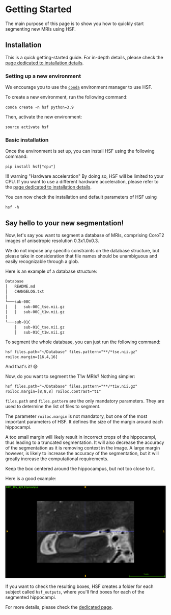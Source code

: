 # Getting Started

The main purpose of this page is to show you how to quickly start
segmenting new MRIs using HSF.

## Installation

This is a quick getting-started guide. For in-depth details, please check
the [page dedicated to installation details](user-guide/installation.md).

### Setting up a new environment

We encourage you to use the [`conda`](https://conda.io/) environment manager
to use HSF.

To create a new environment, run the following command:

`conda create -n hsf python=3.9`

Then, activate the new environment:

`source activate hsf`

### Basic installation

Once the environment is set up, you can install HSF using the following command:

`pip install hsf["cpu"]`

!!! warning "Hardware acceleration"
    By doing so, HSF will be limited to your CPU.
    If you want to use a different hardware acceleration, please refer to the
    [page dedicated to installation details](user-guide/installation.md).

You can now check the installation and default parameters of HSF using

`hsf -h`

## Say hello to your new segmentation!

Now, let's say you want to segment a database of MRIs, comprising CoroT2 images
of anisotropic resolution 0.3x1.0x0.3.

We do not impose any specific constraints on the database structure, but
please take in consideration that file names should be unambiguous and easily recognizable
through a glob.

Here is an example of a database structure:

```
Database
│   README.md
│   CHANGELOG.txt    
│
└───sub-00C
│   │   sub-00C_tse.nii.gz
│   │   sub-00C_t1w.nii.gz
│   
└───sub-01C
    │   sub-01C_tse.nii.gz
    │   sub-01C_t1w.nii.gz
```

To segment the whole database, you can just run the following command:

```
hsf files.path="~/Database" files.pattern="**/*tse.nii.gz" roiloc.margin=[16,4,16]
```

And that's it! :smile:

Now, do you want to segment the T1w MRIs? Nothing simpler:

```
hsf files.path="~/Database" files.pattern="**/*t1w.nii.gz" roiloc.margin=[8,8,8] roiloc.contrast="t1"
```

`files.path` and `files.pattern` are the only mandatory parameters. They are used to
determine the list of files to segment.

The parameter `roiloc.margin` is not mandatory, but one of the most important parameters
of HSF. It defines the size of the margin around each hippocampi.

A too small margin will likely result in incorrect crops of the hippocampi, thus leading
to a truncated segmentation. It will also decrease the accuracy of the segmentation as
it is removing context in the image. A large margin however, is likely to increase the
accuracy of the segmentation, but it will greatly increase the computational requirements.

Keep the box centered around the hippocampus, but not too close to it.

Here is a good example:

![Sample hippocampus](resources/sample_hippocampus.png)

If you want to check the resulting boxes, HSF creates a folder for each subject called
`hsf_outputs`, where you'll find boxes for each of the segmented hippocampi.

For more details, please check the [dedicated page](user-guide/usage.md).
